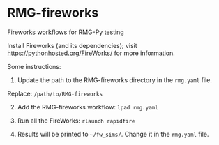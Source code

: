 # RMG-fireworks
Fireworks workflows for RMG-Py testing

Install Fireworks (and its dependencies); visit https://pythonhosted.org/FireWorks/ for
more information.

Some instructions:

1. Update the path to the RMG-fireworks directory in the `rmg.yaml` file.

Replace:
`/path/to/RMG-fireworks`

2. Add the RMG-fireworks workflow:
`lpad rmg.yaml`

3. Run all the FireWorks:
`rlaunch rapidfire`

4. Results will be printed to `~/fw_sims/`. Change it in the `rmg.yaml` file.





